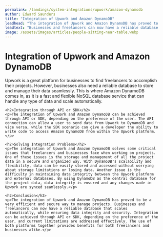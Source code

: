 ```yaml
---
permalink: /landings/system-integrations/upwork/amazon-dynamodb
author: Edward Saunders
title: "Integration of Upwork and Amazon DynamoDB"
leadhead: "The integration of Upwork and Amazon DynamoDB has proved to be a very efficient and secure way to manage projects"
leadtext: "Businesses and freelancers can now have a reliable database that scales automatically, while ensuring data integrity and security. Integration can be achieved through API or SDK, depending on the preference of the user, and current limitations are addressed effectively. The use of both platforms together provides benefits for both freelancers and businesses alike."
image: /assets/images/articles/people-sitting-near-table.webp
---
```

<div class="arttext">	<h1>Integration of Upwork and Amazon DynamoDB</h1>
	<p>Upwork is a great platform for businesses to find freelancers to accomplish their projects. However, businesses also need a reliable database to store and manage their data seamlessly. This is where Amazon DynamoDB comes in, as it is a fast and flexible NoSQL database service that can handle any type of data and scale automatically.</p>
	
	<h2>Integration through API or SDK</h2>
	<p>The integration of Upwork and Amazon DynamoDB can be achieved through API or SDK, depending on the preference of the user. The API connection can allow a user to send data from Upwork to DynamoDB and vice versa, while the SDK scenario can give a developer the ability to write code to access Amazon DynamoDB from within the Upwork platform.</p>
	
	<h2>Solving Integration Problems</h2>
	<p>The integration of Upwork and Amazon DynamoDB solves some critical issues that freelancers and businesses face when working on projects. One of these issues is the storage and management of all the project data in a secure and organized way. With DynamoDB's scalability and flexibility, data can be easily stored and accessed without worrying about storage limitations or losing data. Another issue is the difficulty in maintaining data integrity between the Upwork platform and external databases. By using DynamoDB as the central database for the project data, data integrity is ensured and any changes made in Upwork are synced seamlessly.</p>
	
	<h2>Conclusion</h2>
	<p>The integration of Upwork and Amazon DynamoDB has proved to be a very efficient and secure way to manage projects. Businesses and freelancers can now have a reliable database that scales automatically, while ensuring data integrity and security. Integration can be achieved through API or SDK, depending on the preference of the user, and current limitations are addressed effectively. The use of both platforms together provides benefits for both freelancers and businesses alike.</p>
</div>